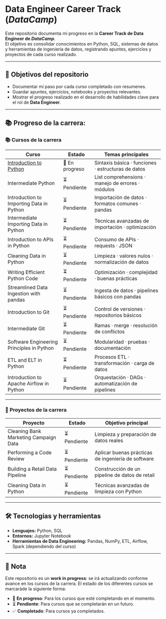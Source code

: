 # Data Engineer Career Track (*DataCamp*)

Este repositorio documenta mi progreso en la **Career Track de Data Engineer de *DataCamp***.  
El objetivo es consolidar conocimientos en Python, SQL, sistemas de datos y herramientas de ingeniería de datos, registrando apuntes, ejercicios y proyectos de cada curso realizado.

---

## 📌 Objetivos del repositorio
- Documentar mí paso por cada curso completado con resumenes.
- Guardar apuntes, ejercicios, notebooks y proyectos relevantes.
- Mostrar el progreso realizado en el desarrollo de habilidades clave para el rol de **Data Engineer**.

---

## 📚 Progreso de la carrera:

### 📚 Cursos de la carrera

| Curso |   Estado   | Temas principales |
|---------------------------------------------|---------|---------------------------------------------------|
| [Introduction to Python](https://github.com/hichamsergi/DataCamp/tree/main/Introduction%20to%20Python)                      | 🔄 En progreso | Sintaxis básica · funciones · estructuras de datos |
| Intermediate Python                         | ⏳ Pendiente | List comprehensions · manejo de errores · módulos  |
| Introduction to Importing Data in Python    | ⏳ Pendiente | Importación de datos · formatos comunes · pandas   |
| Intermediate Importing Data in Python       | ⏳ Pendiente | Técnicas avanzadas de importación · optimización   |
| Introduction to APIs in Python              | ⏳ Pendiente | Consumo de APIs · requests · JSON                  |
| Cleaning Data in Python                     | ⏳ Pendiente | Limpieza · valores nulos · normalización de datos  |
| Writing Efficient Python Code               | ⏳ Pendiente | Optimización · complejidad · buenas prácticas      |
| Streamlined Data Ingestion with pandas      | ⏳ Pendiente | Ingesta de datos · pipelines básicos con pandas    |
| Introduction to Git                         | ⏳ Pendiente | Control de versiones · repositorios básicos        |
| Intermediate Git                            | ⏳ Pendiente | Ramas · merge · resolución de conflictos           |
| Software Engineering Principles in Python   | ⏳ Pendiente | Modularidad · pruebas · documentación              |
| ETL and ELT in Python                       | ⏳ Pendiente | Procesos ETL · transformación · carga de datos     |
| Introduction to Apache Airflow in Python    | ⏳ Pendiente | Orquestación · DAGs · automatización de pipelines  |

---

### 📂 Proyectos de la carrera

| Proyecto                                    | Estado | Objetivo principal |
|---------------------------------------------|---------|---------------------------------------------|
| Cleaning Bank Marketing Campaign Data       | ⏳ Pendiente | Limpieza y preparación de datos reales       |
| Performing a Code Review                    | ⏳ Pendiente | Aplicar buenas prácticas de ingeniería de software |
| Building a Retail Data Pipeline             | ⏳ Pendiente | Construcción de un pipeline de datos de retail |
| Cleaning Data in Python                     | ⏳ Pendiente | Técnicas avanzadas de limpieza con Python    |

---

## 🛠️ Tecnologías y herramientas
- **Lenguajes:** Python, SQL
- **Entornos:** Jupyter Notebook
- **Herramientas de Data Engineering:** Pandas, NumPy, ETL, Airflow, Spark (dependiendo del curso)

---

## 📌 Nota
Este repositorio es un **work in progress**: se irá actualizando conforme avance en los cursos de la carrera. 
El estado de los diferentes cursos se marcaráde la siguiente forma:
- 🔄 **En progreso**: Para los cursos que esté completando en el momento.
- ⏳ **Pendiente**: Para cursos que se completarán en un futuro.
- ✅ **Completado**: Para cursos ya completados. 

